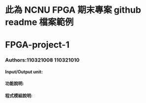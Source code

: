 # 此為 NCNU FPGA 期末專案 github readme 檔案範例

# FPGA-project-1
### Authors:110321008 110321010

#### Input/Output unit:<br>


#### 功能說明:<br>

#### 程式模組說明:<br>


